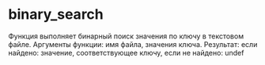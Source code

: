 # binary_search
Функция выполняет бинарный поиск значения по ключу в текстовом файле. Аргументы функции: имя файла, значения ключа. Результат: если найдено: значение, соответствующее ключу, если не найдено: undef
